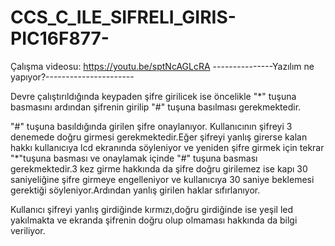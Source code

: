# CCS_C_ILE_SIFRELI_GIRIS-PIC16F877-
Çalışma videosu: https://youtu.be/sptNcAGLcRA
---------------Yazılım ne yapıyor?----------------------

Devre çalıştırıldığında keypaden şifre girilicek ise öncelikle "*" tuşuna basmasını ardından şifrenin girilip "#" tuşuna basılması gerekmektedir.

"#" tuşuna basıldığında girilen şifre onaylanıyor. Kullanıcının şifreyi 3 denemede doğru girmesi gerekmektedir.Eğer şifreyi yanlış girerse kalan hakkı kullanıcıya lcd ekranında söyleniyor ve yeniden şifre girmek için tekrar "*"tuşuna basması ve onaylamak içinde "#" tuşuna basması gerekmektedir.3 kez girme hakkında da şifre doğru girilemez ise kapı 30 saniyeliğine şifre girmeye engelleniyor ve kullanıcıya 30 saniye beklemesi gerektiği söyleniyor.Ardından yanlış girilen haklar sıfırlanıyor.

Kullanıcı şifreyi yanlış girdiğinde kırmızı,doğru girdiğinde ise yeşil led yakılmakta ve ekranda şifrenin doğru olup olmaması hakkında da bilgi veriliyor.
